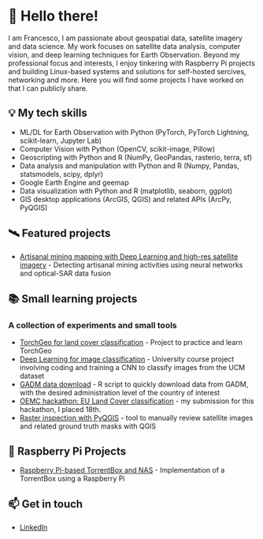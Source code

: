 # 👋 Hello there!
I am Francesco, I am passionate about geospatial data, satellite imagery and data science. My work focuses on satellite data analysis, computer vision, and deep learning techniques for Earth Observation.
Beyond my professional focus and interests, I enjoy tinkering with Raspberry Pi projects and building Linux-based systems and solutions for self-hosted sercives, networking and more.
Here you will find some projects I have worked on that I can publicly share. 

## 💡 My tech skills
- ML/DL for Earth Observation with Python (PyTorch, PyTorch Lightning, scikit-learn, Jupyter Lab)
- Computer Vision with Python (OpenCV, scikit-image, Pillow)
- Geoscripting with Python and R (NumPy, GeoPandas, rasterio, terra, sf)
- Data analysis and manipulation with Python and R (Numpy, Pandas, statsmodels, scipy, dplyr)
- Google Earth Engine and geemap
- Data visualization with Python and R (matplotlib, seaborn, ggplot)
- GIS desktop applications (ArcGIS, QGIS) and related APIs (ArcPy, PyQGIS)


## 🛰️ Featured projects
- [Artisanal mining mapping with Deep Learning and high-res satellite imagery](https://github.com/96francesco/asm-mapping-deeplearning) - Detecting artisanal mining activities using neural networks and optical-SAR data fusion


## 📚 Small learning projects
### A collection of experiments and small tools
- [TorchGeo for land cover classification](https://github.com/96francesco/esri2020-landcover-torchgeo) - Project to practice and learn TorchGeo
- [Deep Learning for image classification](https://github.com/96francesco/TrimoNet) - University course project involving coding and training a CNN to classify images from the UCM dataset
- [GADM data download](https://github.com/96francesco/get-gadm-data) - R script to quickly download data from GADM, with the desired administration level of the country of interest
- [OEMC hackathon: EU Land Cover classification](https://github.com/96francesco/oemc-hackathon-2023) - my submission for this hackathon, I placed 18th.
- [Raster inspection with PyQGIS](https://github.com/96francesco/pyqgis-raster-inspection) - tool to manually review satellite images and related ground truth masks with QGIS

## 🍓 Raspberry Pi Projects
- [Raspberry Pi-based TorrentBox and NAS](https://github.com/96francesco/rpi-torrentbox-nas) - Implementation of a TorrentBox using a Raspberry Pi

## 📫 Get in touch
- [LinkedIn](https://www.linkedin.com/in/francescopasanisi1996/)
